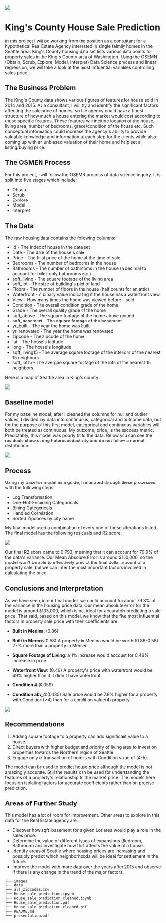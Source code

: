 <img src='https://raw.githubusercontent.com/Milenaafeworki/house_sale_model/main/images/Seattle%20housing%20images.jpg'>

# King's County House Sale Prediction

In this project I will be working from the position as a consultant for a hypothetical Real Estate Agency interested in single falmily homes in the Seattle area. King's County housing data set lists various data points for property sales in the King's County area of Washington. Using the OSEMN (Obtain, Scrub, Explore, Model, Interpret) Data Science process and linear regression, we will take a look at the most influential variables controlling sales price.

## The Business Problem

The King's County data shows various figures of features for house sold in 2014 and 2015. As a consultant, I will try and identify the significant factors affecting the sale price of homes, so the agency could have a finest structure of how much a house entering the market would cost according to these specific features. These features will include location of the house, living area, number of bedrooms, grade/condition of the house etc. Such conceptual information could increase the agency's ability to provide valuable knowledge and information at each step for the clients while also coming up with an unbiased valuation of their home and help set a listing/buying price.

## The OSMEN Process

For this project, I will follow the OSEMN process of data science inquiry. It is split into five stages which include:

- Obtain
- Scrub
- Explore
- Model
- Interpret


## The Data

The raw housing data contains the following columns:

- Id - The index of house in the data set
- Date - The date of the house's sale
- Price - The final price of the home at the time of sale
- Bedrooms - The number of bedrooms in the house
- Bathrooms - The number of bathrooms in the house (a decimal to account for toilet-only bathrooms etc.)
- sqft_living - The square footage of the living area
- sqft_lot - The size of building's plot of land
- Floors - The number of floors in the house (half counts for an attic)
- Waterfront - A binary value indicating if the house has a waterfront view.
- View - How many times the home was viewed before it sold
- Condition - The overall condition grade of the home
- Grade - The overall quality grade of the home
- sqft_above - The square footage of the home above ground
- sqft_basement - The square footage of the basement
- yr_built - The year the home was built
- yr_renovated - The year the home was renovated
- zipcode - The zipcode of the home
- lat - The house's latitude
- long - The house's longitude
- sqft_living15 - The average square footage of the interiors of the nearest 15 neighbors
- sqft_lot15 - The avergae square footage of the lots of the nearest 15 neighbors.

Here is a map of Seattle area in King's county:

<img src='https://raw.githubusercontent.com/Milenaafeworki/house_sale_model/main/images/County%20map.png'>



## Baseline model

For my baseline model, after I cleaned the columns for null and outlier values, I divided my data into continuous, categorical and outcome data, but for the purpose of this first model, categorical and continuous variables will both be treated as continuous. My outcome, price, is the success metric. Predictably, this model was poorly fit to the data. Below you can see the residuals show strong heteroscedasticity and do not follow a normal distribution:

<img src='https://raw.githubusercontent.com/Milenaafeworki/house_sale_model/main/images/base_line%20model.png'>

## Process

Using my baseline model as a guide, I reiterated through these processes with the following steps:

- Log Transformation
- One-Hot-Encoding Categoricals
- Bining Categoricals
- Handled Correlation
- Sorted Zipcodes by city name


My final model used a combination of every one of these alterations listed. The final model has the following residuals and R2 score:

<img src='https://raw.githubusercontent.com/Milenaafeworki/house_sale_model/main/images/final%20madel.png'>


Our final R2 score came to 0.793, meaning that it can account for 79.9% of the data's variance. Our Mean Absolute Error is around $100,000, so the model won't be able to effectively predict the final dollar amount of a property sale, but we can infer the most important factors involved in calculating the price.

## Conclusions and Interpretation

As we have seen, in our final model, we could account for about 79.3% of the variance in the housing price data. Our mean absolute error for the model is around $133,000, which is not ideal for accurately predicting a sale price. That said, based on this model, we know that the five most influential factors in property sale price with their coefficients are:


- **Built in Medina**: (0.86)
- **Built in Mercer**:(0.58) 
    A property in Medina would be worth (0.86-0.58) 27% more than a property in Mercer.
    
- **Square Footage of Living**: 
    a 1% increase would account for 0.49% increase in price
    
- **Waterfront View**: (0.49) 
    A property's price with waterfront would be 49%  higher than if it didn't have waterfront. 
    
- **Condition 4**:(0.059)
- **Condition abv_4**:(0.135)
    Sale price would be 7.6% higher for a property with Condition (>4) than for a condition value(4) property.

<img src='https://raw.githubusercontent.com/Milenaafeworki/house_sale_model/main/images/model_performance.png'>


## Recommendations

1. Adding square footage to a property can add significant value to a house.
2. Direct buyers with higher budget and priority of living area to invest on properties towards the Northern region of Seattle. 
3. Engage only in transaction of  homes with Condition value of (4-5).


The model can be used to predict house price although the model is not amazingly accurate. Still the results can be used for understanding the features of a property's relationship to the market price. The models here focus on isolating factors for accurate coefficients rather than on precise prediction.

## Areas of Further Study

This model has a lot of room for improvement. Other areas to explore in this data for the Real Estate agency are:

- Discover how sqft_basement for a given Lot area would play a role
  in the sales price.
- Determine the value of different types of expansions (Bedroom, Bathroom) and investigate how that affects the value of a house.
- Identify areas of Seattle where housing prices are increasing and possibly predict which neighborhoods will be ideal for settlement in the   future.
- Improve the model with more data over the years after 2015 and observe if there is any change in the trend of the major  factors.

```
├── images
├── data
├── all_zipcodes.csv
├── House_sale_prediction.ipynb
├── House_sale_prediction_cleaned.ipynb
├── House_sale_prediction.pdf
├── House_sale_prediction_cleaned.pdf
├── README.md
└── presentation.pdf
```